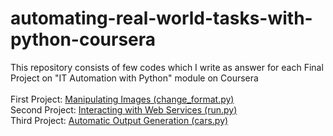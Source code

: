 # automating-real-world-tasks-with-python-coursera
This repository consists of few codes which I write as answer for each Final Project on "IT Automation with Python" module on Coursera <br>
<br>
First Project: [Manipulating Images (change_format.py)](https://github.com/ahmdxrzky/automating-real-world-tasks-with-python-coursera/blob/main/change_format.py) <br>
Second Project: [Interacting with Web Services (run.py)](https://github.com/ahmdxrzky/automating-real-world-tasks-with-python-coursera/blob/main/run.py) <br>
Third Project: [Automatic Output Generation (cars.py)](https://github.com/ahmdxrzky/automating-real-world-tasks-with-python-coursera/blob/main/cars.py) <br>
